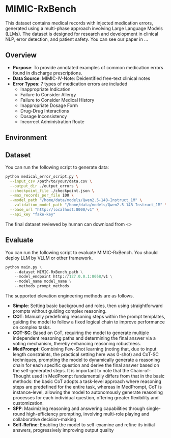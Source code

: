 # MIMIC-RxBench
This dataset contains medical records with injected medication errors, generated using a multi-phase approach involving Large Language Models (LLMs). The dataset is designed for research and development in clinical NLP, error detection, and patient safety. You can see our paper in ...

## Overview

- **Purpose**: To provide annotated examples of common medication errors found in discharge prescriptions.
- **Data Source**: MIMIC-IV-Note: Deidentified free-text clinical notes
- **Error Types**: 7 types of medication errors are included
    - Inappropriate Indication
    - Failure to Consider Allergy
    - Failure to Consider Medical History
    - Inappropriate Dosage Form
    - Drug-Drug Interactions
    - Dosage Inconsistency
    - Incorrect Administration Route

## Environment

## Dataset
You can run the following script to generate data:
```bash
python medical_error_script.py \
  --input_csv /path/to/your/data.csv \
  --output_dir ./output_errors \
  --checkpoint_file ./checkpoint.json \
  --max_records_per_file 100 \
  --model_path "/home/data/models/Qwen2.5-14B-Instruct_1M" \
  --validation_model_path "/home/data/models/Qwen2.5-14B-Instruct_1M" \
  --base_url "http://localhost:8000/v1" \
  --api_key "fake-key"
```

The final dataset reviewed by human can download from <>

## Evaluate
You can run the following script to evaluate MIMIC-RxBench. You should deploy LLM by VLLM or other framework. 

```python
python main.py \
    --dataset MIMIC-RxBench_path \
    --model_endpoint http://127.0.0.1:8058/v1 \
    --model_name model_name \
    --methods prompt_methods
```

The supported elevation engineering methods are as follows.
- **Simple**: Setting basic background and roles, then using straightforward prompts without guiding complex reasoning.
- **COT**: Manually predefining reasoning steps within the prompt templates, guiding the model to follow a fixed logical chain to improve performance on
complex tasks.
- **COT-SC**: Based on CoT, requiring the model to generate multiple independent reasoning paths and determining the final answer via a voting mechanism, thereby enhancing reasoning robustness.
- **MedPrompt**: Combining Few-Shot learning (noting that, due to input
length constraints, the practical setting here was 0-shot) and CoT-SC techniques, prompting the model to dynamically generate a reasoning chain for each specific question and derive the final answer based on the self-generated steps. It is important to note that the Chain-of-Thought used in MedPrompt fundamentally differs from that in the basic methods: the basic CoT adopts a task-level approach where reasoning steps are predefined for the entire task, whereas in MedPrompt, CoT is instance-level, allowing the model to autonomously generate reasoning processes for each individual question, offering greater flexibility and customization.
- **SPP**: Maximizing reasoning and answering capabilities through single-round high-efficiency prompting, involving multi-role playing and collaborative decision-making
- **Self-Refine**: Enabling the model to self-examine and refine its initial answers, progressively improving output quality